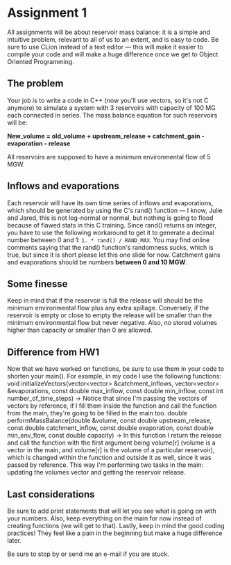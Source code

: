 # Assignment 1

All assignments will be about reservoir mass balance: it is a simple and intuitive problem, relevant to all of us to an extent, and is easy to code. Be sure to use CLion instead of a text editor — this will make it easier to compile your code and will make a huge difference once we get to Object Oriented Programming. 

## The problem
Your job is to write a code in C++ (now you'll use vectors, so it's not C anymore) to simulate a system with 3 reservoirs with capacity of 100 MG each connected in series. The mass balance equation for such reservoirs will be:

**New_volume = old_volume + upstream_release + catchment_gain - evaporation - release**

All reservoirs are supposed to have a minimum environmental flow of 5 MGW.

## Inflows and evaporations
Each reservoir will have its own time series of inflows and evaporations, which should be generated by using the C's rand() function — I know, Julie and Jared, this is not log-normal or normal, but nothing is going to flood because of flawed stats in this C training. Since rand() returns an integer, you have to use the following workaround to get it to generate a decimal number between 0 and 1: `1. * rand() / RAND_MAX`. You may find online comments saying that the rand() function's randomness sucks, which is true, but since it is short please let this one slide for now. Catchment gains and evaporations should be numbers **between 0 and 10 MGW**.

## Some finesse
Keep in mind that if the reservoir is full the release will should be the minimum environmental flow plus any extra spillage. Conversely, if the reservoir is empty or close to empty the release will be smaller than the minimum environmental flow but never negative. Also, no stored volumes higher than capacity or smaller than 0 are allowed.

## Difference from HW1
Now that we have worked on functions, be sure to use them in your code to shorten your main(). For example, in my code I use the following functions:
void initializeVectors(vector<vector<double>> &catchment_inflows, vector<vector<double>> &evaporations,
const double max_inflow, const double min_inflow, const int number_of_time_steps) 
  -> Notice that since I'm passing the vectors of vectors by reference, if I fill them inside the function and call the function from the main, they're going to be filled in the main too.
double performMassBalance(double &volume, const double upstream_release, const double catchment_inflow,
const double evaporation, const double min_env_flow, const double capacity)
  -> In this function I return the release and call the function with the first argument being volume[r] (volume is a vector in the main, and volume[r] is the volume of a particular reservoir), which is changed within the function and outside it as well, since it was passed by reference. This way I'm performing two tasks in the main: updating the volumes vector and getting the reservoir release. 

## Last considerations
Be sure to add print statements that will let you see what is going on with your numbers. Also, keep everything on the main for now instead of creating functions (we will get to that). Lastly, keep in mind the good coding practices! They feel like a pain in the beginning but make a huge difference later.

Be sure to stop by or send me an e-mail if you are stuck.
